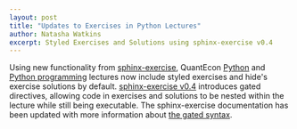 ```yaml
---
layout: post
title: "Updates to Exercises in Python Lectures"
author: Natasha Watkins
excerpt: Styled Exercises and Solutions using sphinx-exercise v0.4 
---
```


Using new functionality from [sphinx-exercise](https://github.com/executablebooks/sphinx-exercise), QuantEcon [Python](https://python.quantecon.org/intro.html) and [Python programming](https://python-programming.quantecon.org/intro.html) lectures now include styled exercises and hide's exercise solutions by default. [sphinx-exercise v0.4](https://github.com/executablebooks/sphinx-exercise/releases/tag/v0.4.0) introduces gated directives, allowing code in exercises and solutions to be nested within the lecture while still being executable. The sphinx-exercise documentation has been updated with more information about [the gated syntax](https://ebp-sphinx-exercise.readthedocs.io/en/latest/syntax.html#alternative-gated-syntax).
